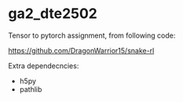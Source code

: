 # ga2_dte2502

Tensor to pytorch assignment, from following code:

https://github.com/DragonWarrior15/snake-rl

Extra dependecncies:
<ul>
<li>h5py</li>
<li>pathlib</li>
</ol>
